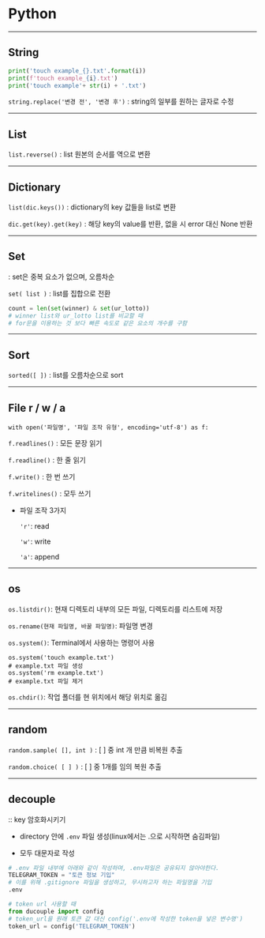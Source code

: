 # Python

---

## String

```python
print('touch example_{}.txt'.format(i))
print(f'touch example_{i}.txt')
print('touch example'+ str(i) + '.txt')
```

`string.replace('변경 전', '변경 후')` : string의 일부를 원하는 글자로 수정

---

## List

`list.reverse()` : list 원본의 순서를 역으로 변환

---

## Dictionary

`list(dic.keys())` : dictionary의 key 값들을 list로 변환

`dic.get(key).get(key)` : 해당 key의 value를 반환, 없을 시 error 대신 None 반환

---

## Set

: set은 중복 요소가 없으며, 오름차순

`set( list )` : list를 집합으로 전환

```python
count = len(set(winner) & set(ur_lotto))
# winner list와 ur_lotto list를 비교할 때
# for문을 이용하는 것 보다 빠른 속도로 같은 요소의 개수를 구함
```

---

## Sort

`sorted([ ])` : list를 오름차순으로 sort

---

## File r / w / a

`with open('파일명', '파일 조작 유형', encoding='utf-8') as f:`

`f.readlines()` : 모든 문장 읽기

`f.readline()` : 한 줄 읽기

`f.write()` : 한 번 쓰기

`f.writelines()` : 모두 쓰기

- 파일 조작 3가지

  `'r'`: read

  `'w'`: write

  `'a'`: append

---

## os

`os.listdir()`: 현재 디렉토리 내부의 모든 파일, 디렉토리를 리스트에 저장

`os.rename(현재 파일명, 바꿀 파일명)`: 파일명 변경

`os.system()`: Terminal에서 사용하는 명령어 사용

```shell
os.system('touch example.txt')
# example.txt 파일 생성
os.system('rm example.txt')
# example.txt 파일 제거
```

`os.chdir()`: 작업 폴더를 현 위치에서 해당 위치로 옮김

---

## random

`random.sample( [], int )` : [ ] 중 int 개 만큼 비복원 추출

`random.choice( [ ] )` : [ ] 중 1개를 임의 복원 추출

---

## decouple

:: key 암호화시키기

- directory 안에 `.env` 파일 생성(linux에서는 .으로 시작하면 숨김파일)

- 모두 대문자로 작성

```python
# .env 파일 내부에 아래와 같이 작성하며, .env파일은 공유되지 않아야한다.
TELEGRAM_TOKEN = "토큰 정보 기입"
# 이를 위해 .gitignore 파일을 생성하고, 무시하고자 하는 파일명을 기입
.env
```

```python
# token url 사용할 때
from ducouple import config
# token_url을 원래 토큰 값 대신 config('.env에 작성한 token을 넣은 변수명')
token_url = config('TELEGRAM_TOKEN')
```
